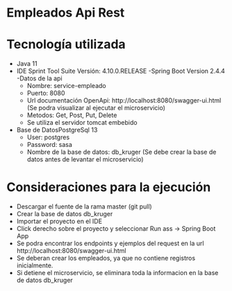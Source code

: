 # Empleados Api Rest
# Tecnología utilizada
  - Java 11
  - IDE Sprint Tool Suite Versión: 4.10.0.RELEASE
  -Spring Boot Version 2.4.4
  -Datos de la api
    - Nombre: service-empleado
    - Puerto: 8080
    - Url documentación OpenApi: http://localhost:8080/swagger-ui.html (Se podra visualizar al ejecutar el microservicio)
    - Metodos: Get, Post, Put, Delete
    - Se utiliza el servidor tomcat embebido
  - Base de DatosPostgreSql 13
    - User: postgres
    - Password: sasa
    - Nombre de la base de datos: db_kruger (Se debe crear la base de datos antes de levantar el microservicio)

# Consideraciones para la ejecución
   - Descargar el fuente de la rama master (git pull)
   - Crear la base de datos db_kruger
   - Importar el proyecto en el IDE
   - Click derecho sobre el proyecto y seleccionar Run ass -> Spring Boot App
   - Se podra encontrar los endpoints y ejemplos del request en la url http://localhost:8080/swagger-ui.html
   - Se deberan crear los empleados, ya que no contiene registros inicialmente.
   - Si detiene el microservicio, se eliminara toda la informacion en la base de datos db_kruger
